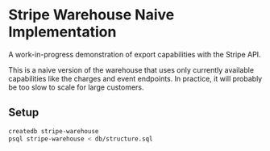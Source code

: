 # Stripe Warehouse Naive Implementation

A work-in-progress demonstration of export capabilities with the Stripe API.

This is a naive version of the warehouse that uses only currently available
capabilities like the charges and event endpoints. In practice, it will
probably be too slow to scale for large customers.

## Setup

``` sh
createdb stripe-warehouse
psql stripe-warehouse < db/structure.sql
```
